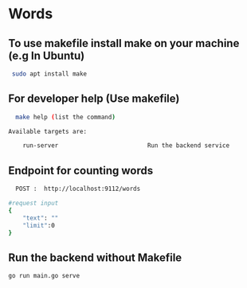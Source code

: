 # Words 

## To use makefile install make on your machine (e.g In Ubuntu)

```sh
 sudo apt install make
```
## For developer help (Use makefile)
```sh
  make help (list the command)
```
```sh
Available targets are:

    run-server                         Run the backend service
```

## Endpoint for counting words
```sh
  POST :  http://localhost:9112/words
```

```sh
#request input
{
    "text": ""
    "limit":0
}
```

## Run the backend without Makefile
```sh
go run main.go serve
```
